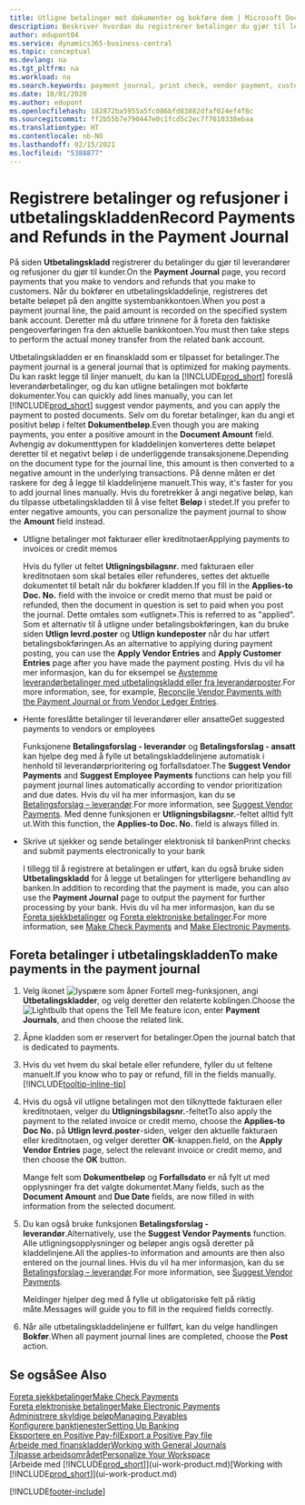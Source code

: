```yaml
---
title: Utligne betalinger mot dokumenter og bokføre dem | Microsoft Docs
description: Beskriver hvordan du registrerer betalinger du gjør til leverandører og refusjoner du gjør til kunder.
author: edupont04
ms.service: dynamics365-business-central
ms.topic: conceptual
ms.devlang: na
ms.tgt_pltfrm: na
ms.workload: na
ms.search.keywords: payment journal, print check, vendor payment, customer refund, creditor, debt, balance due, AP
ms.date: 10/01/2020
ms.author: edupont
ms.openlocfilehash: 182872ba5955a5fc086bfd83882dfaf024ef4f8c
ms.sourcegitcommit: ff2b55b7e790447e0c1fcd5c2ec7f7610338ebaa
ms.translationtype: HT
ms.contentlocale: nb-NO
ms.lasthandoff: 02/15/2021
ms.locfileid: "5388877"
---
```

# <a name="record-payments-and-refunds-in-the-payment-journal"></a><span data-ttu-id="30c91-103">Registrere betalinger og refusjoner i utbetalingskladden</span><span class="sxs-lookup"><span data-stu-id="30c91-103">Record Payments and Refunds in the Payment Journal</span></span>

<span data-ttu-id="30c91-104">På siden **Utbetalingskladd** registrerer du betalinger du gjør til leverandører og refusjoner du gjør til kunder.</span><span class="sxs-lookup"><span data-stu-id="30c91-104">On the **Payment Journal** page, you record payments that you make to vendors and refunds that you make to customers.</span></span> <span data-ttu-id="30c91-105">Når du bokfører en utbetalingskladdelinje, registreres det betalte beløpet på den angitte systembankkontoen.</span><span class="sxs-lookup"><span data-stu-id="30c91-105">When you post a payment journal line, the paid amount is recorded on the specified system bank account.</span></span> <span data-ttu-id="30c91-106">Deretter må du utføre trinnene for å foreta den faktiske pengeoverføringen fra den aktuelle bankkontoen.</span><span class="sxs-lookup"><span data-stu-id="30c91-106">You must then take steps to perform the actual money transfer from the related bank account.</span></span>  

<span data-ttu-id="30c91-107">Utbetalingskladden er en finanskladd som er tilpasset for betalinger.</span><span class="sxs-lookup"><span data-stu-id="30c91-107">The payment journal is a general journal that is optimized for making payments.</span></span> <span data-ttu-id="30c91-108">Du kan raskt legge til linjer manuelt, du kan la [!INCLUDE[prod_short](includes/prod_short.md)] foreslå leverandørbetalinger, og du kan utligne betalingen mot bokførte dokumenter.</span><span class="sxs-lookup"><span data-stu-id="30c91-108">You can quickly add lines manually, you can let [!INCLUDE[prod_short](includes/prod_short.md)] suggest vendor payments, and you can apply the payment to posted documents.</span></span> <span data-ttu-id="30c91-109">Selv om du foretar betalinger, kan du angi et positivt beløp i feltet **Dokumentbeløp**.</span><span class="sxs-lookup"><span data-stu-id="30c91-109">Even though you are making payments, you enter a positive amount in the **Document Amount** field.</span></span> <span data-ttu-id="30c91-110">Avhengig av dokumenttypen for kladdelinjen konverteres dette beløpet deretter til et negativt beløp i de underliggende transaksjonene.</span><span class="sxs-lookup"><span data-stu-id="30c91-110">Depending on the document type for the journal line, this amount is then converted to a negative amount in the underlying transactions.</span></span> <span data-ttu-id="30c91-111">På denne måten er det raskere for deg å legge til kladdelinjene manuelt.</span><span class="sxs-lookup"><span data-stu-id="30c91-111">This way, it's faster for you to add journal lines manually.</span></span> <span data-ttu-id="30c91-112">Hvis du foretrekker å angi negative beløp, kan du tilpasse utbetalingskladden til å vise feltet **Beløp** i stedet.</span><span class="sxs-lookup"><span data-stu-id="30c91-112">If you prefer to enter negative amounts, you can personalize the payment journal to show the **Amount** field instead.</span></span>  

- <span data-ttu-id="30c91-113">Utligne betalinger mot fakturaer eller kreditnotaer</span><span class="sxs-lookup"><span data-stu-id="30c91-113">Applying payments to invoices or credit memos</span></span>

    <span data-ttu-id="30c91-114">Hvis du fyller ut feltet **Utligningsbilagsnr.** med fakturaen eller kreditnotaen som skal betales eller refunderes, settes det aktuelle dokumentet til betalt når du bokfører kladden.</span><span class="sxs-lookup"><span data-stu-id="30c91-114">If you fill in the **Applies-to Doc. No.** field with the invoice or credit memo that must be paid or refunded, then the document in question is set to paid when you post the journal.</span></span> <span data-ttu-id="30c91-115">Dette omtales som «utlignet».</span><span class="sxs-lookup"><span data-stu-id="30c91-115">This is referred to as "applied".</span></span> <span data-ttu-id="30c91-116">Som et alternativ til å utligne under betalingsbokføringen, kan du bruke siden **Utlign levrd.poster** og **Utlign kundeposter** når du har utført betalingsbokføringen.</span><span class="sxs-lookup"><span data-stu-id="30c91-116">As an alternative to applying during payment posting, you can use the **Apply Vendor Entries** and **Apply Customer Entries** page after you have made the payment posting.</span></span> <span data-ttu-id="30c91-117">Hvis du vil ha mer informasjon, kan du for eksempel se [Avstemme leverandørbetalinger med utbetalingskladd eller fra leverandørposter](payables-how-apply-purchase-transactions-manually.md).</span><span class="sxs-lookup"><span data-stu-id="30c91-117">For more information, see, for example, [Reconcile Vendor Payments with the Payment Journal or from Vendor Ledger Entries](payables-how-apply-purchase-transactions-manually.md).</span></span>  

- <span data-ttu-id="30c91-118">Hente foreslåtte betalinger til leverandører eller ansatte</span><span class="sxs-lookup"><span data-stu-id="30c91-118">Get suggested payments to vendors or employees</span></span>

    <span data-ttu-id="30c91-119">Funksjonene **Betalingsforslag - leverandør** og **Betalingsforslag - ansatt** kan hjelpe deg med å fylle ut betalingskladdelinjene automatisk i henhold til leverandørprioritering og forfallsdatoer.</span><span class="sxs-lookup"><span data-stu-id="30c91-119">The **Suggest Vendor Payments** and **Suggest Employee Payments** functions can help you fill payment journal lines automatically according to vendor prioritization and due dates.</span></span> <span data-ttu-id="30c91-120">Hvis du vil ha mer informasjon, kan du se [Betalingsforslag – leverandør](payables-how-suggest-vendor-payments.md).</span><span class="sxs-lookup"><span data-stu-id="30c91-120">For more information, see [Suggest Vendor Payments](payables-how-suggest-vendor-payments.md).</span></span> <span data-ttu-id="30c91-121">Med denne funksjonen er **Utligningsbilagsnr.**-feltet alltid fylt ut.</span><span class="sxs-lookup"><span data-stu-id="30c91-121">With this function, the **Applies-to Doc. No.** field is always filled in.</span></span>  

- <span data-ttu-id="30c91-122">Skrive ut sjekker og sende betalinger elektronisk til banken</span><span class="sxs-lookup"><span data-stu-id="30c91-122">Print checks and submit payments electronically to your bank</span></span>

    <span data-ttu-id="30c91-123">I tillegg til å registrere at betalingen er utført, kan du også bruke siden **Utbetalingskladd** for å legge ut betalingen for ytterligere behandling av banken.</span><span class="sxs-lookup"><span data-stu-id="30c91-123">In addition to recording that the payment is made, you can also use the **Payment Journal** page to output the payment for further processing by your bank.</span></span> <span data-ttu-id="30c91-124">Hvis du vil ha mer informasjon, kan du se [Foreta sjekkbetalinger](payables-how-work-checks.md) og [Foreta elektroniske betalinger](finance-make-payments-with-bank-data-conversion-service-or-sepa-credit-transfer.md#exporting-payments-to-a-bank-file).</span><span class="sxs-lookup"><span data-stu-id="30c91-124">For more information, see [Make Check Payments](payables-how-work-checks.md) and [Make Electronic Payments](finance-make-payments-with-bank-data-conversion-service-or-sepa-credit-transfer.md#exporting-payments-to-a-bank-file).</span></span>  

## <a name="to-make-payments-in-the-payment-journal"></a><span data-ttu-id="30c91-125">Foreta betalinger i utbetalingskladden</span><span class="sxs-lookup"><span data-stu-id="30c91-125">To make payments in the payment journal</span></span>

1. <span data-ttu-id="30c91-126">Velg ikonet ![lyspære som åpner Fortell meg-funksjonen](media/ui-search/search_small.png "Fortell hva du vil gjøre"), angi **Utbetalingskladder**, og velg deretter den relaterte koblingen.</span><span class="sxs-lookup"><span data-stu-id="30c91-126">Choose the ![Lightbulb that opens the Tell Me feature](media/ui-search/search_small.png "Tell me what you want to do") icon, enter **Payment Journals**, and then choose the related link.</span></span>
2. <span data-ttu-id="30c91-127">Åpne kladden som er reservert for betalinger.</span><span class="sxs-lookup"><span data-stu-id="30c91-127">Open the journal batch that is dedicated to payments.</span></span>
3. <span data-ttu-id="30c91-128">Hvis du vet hvem du skal betale eller refundere, fyller du ut feltene manuelt.</span><span class="sxs-lookup"><span data-stu-id="30c91-128">If you know who to pay or refund, fill in the fields manually.</span></span> [!INCLUDE[tooltip-inline-tip](includes/tooltip-inline-tip_md.md)]
4. <span data-ttu-id="30c91-129">Hvis du også vil utligne betalingen mot den tilknyttede fakturaen eller kreditnotaen, velger du **Utligningsbilagsnr.**-feltet</span><span class="sxs-lookup"><span data-stu-id="30c91-129">To also apply the payment to the related invoice or credit memo, choose the **Applies-to Doc No.**</span></span> <span data-ttu-id="30c91-130">på **Utlign levrd.poster**-siden, velger den aktuelle fakturaen eller kreditnotaen, og velger deretter **OK**-knappen.</span><span class="sxs-lookup"><span data-stu-id="30c91-130">field, on the **Apply Vendor Entries** page, select the relevant invoice or credit memo, and then choose the **OK** button.</span></span>

    <span data-ttu-id="30c91-131">Mange felt som **Dokumentbeløp** og **Forfallsdato** er nå fylt ut med opplysninger fra det valgte dokumentet.</span><span class="sxs-lookup"><span data-stu-id="30c91-131">Many fields, such as the **Document Amount** and **Due Date** fields, are now filled in with information from the selected document.</span></span>
5. <span data-ttu-id="30c91-132">Du kan også bruke funksjonen **Betalingsforslag - leverandør**.</span><span class="sxs-lookup"><span data-stu-id="30c91-132">Alternatively, use the **Suggest Vendor Payments** function.</span></span> <span data-ttu-id="30c91-133">Alle utligningsopplysninger og beløper angis også deretter på kladdelinjene.</span><span class="sxs-lookup"><span data-stu-id="30c91-133">All the applies-to information and amounts are then also entered on the journal lines.</span></span> <span data-ttu-id="30c91-134">Hvis du vil ha mer informasjon, kan du se [Betalingsforslag – leverandør](payables-how-suggest-vendor-payments.md).</span><span class="sxs-lookup"><span data-stu-id="30c91-134">For more information, see [Suggest Vendor Payments](payables-how-suggest-vendor-payments.md).</span></span>

    <span data-ttu-id="30c91-135">Meldinger hjelper deg med å fylle ut obligatoriske felt på riktig måte.</span><span class="sxs-lookup"><span data-stu-id="30c91-135">Messages will guide you to fill in the required fields correctly.</span></span>
6.  <span data-ttu-id="30c91-136">Når alle utbetalingskladdelinjene er fullført, kan du velge handlingen **Bokfør**.</span><span class="sxs-lookup"><span data-stu-id="30c91-136">When all payment journal lines are completed, choose the **Post** action.</span></span>

## <a name="see-also"></a><span data-ttu-id="30c91-137">Se også</span><span class="sxs-lookup"><span data-stu-id="30c91-137">See Also</span></span>
[<span data-ttu-id="30c91-138">Foreta sjekkbetalinger</span><span class="sxs-lookup"><span data-stu-id="30c91-138">Make Check Payments</span></span>](payables-how-work-checks.md)  
[<span data-ttu-id="30c91-139">Foreta elektroniske betalinger</span><span class="sxs-lookup"><span data-stu-id="30c91-139">Make Electronic Payments</span></span>](finance-make-payments-with-bank-data-conversion-service-or-sepa-credit-transfer.md#exporting-payments-to-a-bank-file)  
[<span data-ttu-id="30c91-140">Administrere skyldige beløp</span><span class="sxs-lookup"><span data-stu-id="30c91-140">Managing Payables</span></span>](payables-manage-payables.md)  
[<span data-ttu-id="30c91-141">Konfigurere banktjenester</span><span class="sxs-lookup"><span data-stu-id="30c91-141">Setting Up Banking</span></span>](bank-setup-banking.md)  
[<span data-ttu-id="30c91-142">Eksportere en Positive Pay-fil</span><span class="sxs-lookup"><span data-stu-id="30c91-142">Export a Positive Pay file</span></span>](finance-how-positive-pay.md)  
[<span data-ttu-id="30c91-143">Arbeide med finanskladder</span><span class="sxs-lookup"><span data-stu-id="30c91-143">Working with General Journals</span></span>](ui-work-general-journals.md)  
[<span data-ttu-id="30c91-144">Tilpasse arbeidsområdet</span><span class="sxs-lookup"><span data-stu-id="30c91-144">Personalize Your Workspace</span></span>](ui-personalization-user.md)  
<span data-ttu-id="30c91-145">[Arbeide med [!INCLUDE[prod_short](includes/prod_short.md)]](ui-work-product.md)</span><span class="sxs-lookup"><span data-stu-id="30c91-145">[Working with [!INCLUDE[prod_short](includes/prod_short.md)]](ui-work-product.md)</span></span>  


[!INCLUDE[footer-include](includes/footer-banner.md)]